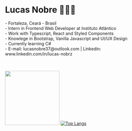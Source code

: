 <h1>Lucas Nobre 👨🏻‍💻</h1>
- Fortaleza, Ceará - Brasil</br>
- Intern in Frontend Web Developer at Instituto Atlântico</br>
- Work with Typescript, React and Styled Components</br>
- Knowlege in Bootstrap, Vanilla Javascript and UI/UX Design</br>
- Currently learning C#</br>
- E-mail: lucasnobre37@outlook.com | Linkedin: www.linkedin.com/in/lucas-nobrz</br></br></br>
 
<img height="180em" src="https://github-readme-stats.vercel.app/api?username=lnobrz&show_icons=true&theme=dracula&hide_border=true&&count_private=true&include_all_commits=true" /></nav>
[![Top Langs](https://github-readme-stats.vercel.app/api/top-langs/?username=lnobrz&theme=dracula&hide_border=true)](https://github.com/lnobrz/github-readme-stats)
<!---
lnobrz/lnobrz is a ✨ special ✨ repository because its `README.md` (this file) appears on your GitHub profile.
You can click the Preview link to take a look at your changes.
--->

